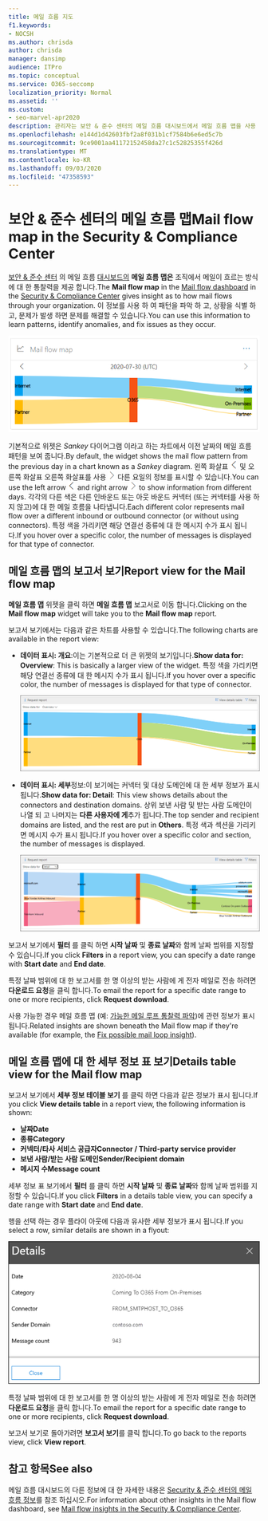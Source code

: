 ```yaml
---
title: 메일 흐름 지도
f1.keywords:
- NOCSH
ms.author: chrisda
author: chrisda
manager: dansimp
audience: ITPro
ms.topic: conceptual
ms.service: O365-seccomp
localization_priority: Normal
ms.assetid: ''
ms.custom:
- seo-marvel-apr2020
description: 관리자는 보안 & 준수 센터의 메일 흐름 대시보드에서 메일 흐름 맵을 사용 하 여 커넥터를 통해 메일을 주고 받지 않는 커넥터를 사용 하는 방법을 시각화 하 고 추적 하는 방법을 알아봅니다.
ms.openlocfilehash: e144d1d42603fbf2a8f031b1cf7584b6e6ed5c7b
ms.sourcegitcommit: 9ce9001aa41172152458da27c1c52825355f426d
ms.translationtype: MT
ms.contentlocale: ko-KR
ms.lasthandoff: 09/03/2020
ms.locfileid: "47358593"
---
```

# <a name="mail-flow-map-in-the-security--compliance-center"></a><span data-ttu-id="db28b-103">보안 & 준수 센터의 메일 흐름 맵</span><span class="sxs-lookup"><span data-stu-id="db28b-103">Mail flow map in the Security & Compliance Center</span></span>

<span data-ttu-id="db28b-104">[보안 & 준수 센터](https://protection.office.com) 의 메일 흐름 [대시보드의](mail-flow-insights-v2.md) **메일 흐름 맵은** 조직에서 메일이 흐르는 방식에 대 한 통찰력을 제공 합니다.</span><span class="sxs-lookup"><span data-stu-id="db28b-104">The **Mail flow map** in the [Mail flow dashboard](mail-flow-insights-v2.md) in the [Security & Compliance Center](https://protection.office.com) gives insight as to how mail flows through your organization.</span></span> <span data-ttu-id="db28b-105">이 정보를 사용 하 여 패턴을 파악 하 고, 상황을 식별 하 고, 문제가 발생 하면 문제를 해결할 수 있습니다.</span><span class="sxs-lookup"><span data-stu-id="db28b-105">You can use this information to learn patterns, identify anomalies, and fix issues as they occur.</span></span>

![보안 & 준수 센터의 메일 흐름 대시보드의 메일 흐름 맵 위젯](../../media/mfi-mail-flow-map-widget.png)

<span data-ttu-id="db28b-107">기본적으로 위젯은 *Sankey* 다이어그램 이라고 하는 차트에서 이전 날짜의 메일 흐름 패턴을 보여 줍니다.</span><span class="sxs-lookup"><span data-stu-id="db28b-107">By default, the widget shows the mail flow pattern from the previous day in a chart known as a *Sankey* diagram.</span></span> <span data-ttu-id="db28b-108">왼쪽 화살표 ![ 왼쪽 화살표 ](../../media/scc-left-arrow.png) 및 오른쪽 화살표 오른쪽 화살표를 사용 ![ 하 여 ](../../media/scc-right-arrow.png) 다른 요일의 정보를 표시할 수 있습니다.</span><span class="sxs-lookup"><span data-stu-id="db28b-108">You can use the left arrow ![Left arrow](../../media/scc-left-arrow.png) and right arrow ![Right arrow](../../media/scc-right-arrow.png) to show information from different days.</span></span> <span data-ttu-id="db28b-109">각각의 다른 색은 다른 인바운드 또는 아웃 바운드 커넥터 (또는 커넥터를 사용 하지 않고)에 대 한 메일 흐름을 나타냅니다.</span><span class="sxs-lookup"><span data-stu-id="db28b-109">Each different color represents mail flow over a different inbound or outbound connector (or without using connectors).</span></span> <span data-ttu-id="db28b-110">특정 색을 가리키면 해당 연결선 종류에 대 한 메시지 수가 표시 됩니다.</span><span class="sxs-lookup"><span data-stu-id="db28b-110">If you hover over a specific color, the number of messages is displayed for that type of connector.</span></span>

## <a name="report-view-for-the-mail-flow-map"></a><span data-ttu-id="db28b-111">메일 흐름 맵의 보고서 보기</span><span class="sxs-lookup"><span data-stu-id="db28b-111">Report view for the Mail flow map</span></span>

<span data-ttu-id="db28b-112">**메일 흐름 맵** 위젯을 클릭 하면 **메일 흐름 맵** 보고서로 이동 합니다.</span><span class="sxs-lookup"><span data-stu-id="db28b-112">Clicking on the **Mail flow map** widget will take you to the **Mail flow map** report.</span></span>

<span data-ttu-id="db28b-113">보고서 보기에서는 다음과 같은 차트를 사용할 수 있습니다.</span><span class="sxs-lookup"><span data-stu-id="db28b-113">The following charts are available in the report view:</span></span>

- <span data-ttu-id="db28b-114">**데이터 표시: 개요**:이는 기본적으로 더 큰 위젯의 보기입니다.</span><span class="sxs-lookup"><span data-stu-id="db28b-114">**Show data for: Overview**: This is basically a larger view of the widget.</span></span> <span data-ttu-id="db28b-115">특정 색을 가리키면 해당 연결선 종류에 대 한 메시지 수가 표시 됩니다.</span><span class="sxs-lookup"><span data-stu-id="db28b-115">If you hover over a specific color, the number of messages is displayed for that type of connector.</span></span>

  ![메일 흐름 맵 보고서의 개요 보기](../../media/mfi-mail-flow-map-report-overview.png)

- <span data-ttu-id="db28b-117">**데이터 표시: 세부**정보:이 보기에는 커넥터 및 대상 도메인에 대 한 세부 정보가 표시 됩니다.</span><span class="sxs-lookup"><span data-stu-id="db28b-117">**Show data for: Detail**: This view shows details about the connectors and destination domains.</span></span> <span data-ttu-id="db28b-118">상위 보낸 사람 및 받는 사람 도메인이 나열 되 고 나머지는 **다른 사용자에 게**추가 됩니다.</span><span class="sxs-lookup"><span data-stu-id="db28b-118">The top sender and recipient domains are listed, and the rest are put in **Others**.</span></span> <span data-ttu-id="db28b-119">특정 색과 섹션을 가리키면 메시지 수가 표시 됩니다.</span><span class="sxs-lookup"><span data-stu-id="db28b-119">If you hover over a specific color and section, the number of messages is displayed.</span></span>

  ![메일 흐름 맵 보고서의 세부 정보 보기](../../media/mfi-mail-flow-map-report-detail.png)

<span data-ttu-id="db28b-121">보고서 보기에서 **필터** 를 클릭 하면 **시작 날짜** 및 **종료 날짜**와 함께 날짜 범위를 지정할 수 있습니다.</span><span class="sxs-lookup"><span data-stu-id="db28b-121">If you click **Filters** in a report view, you can specify a date range with **Start date** and **End date**.</span></span>

<span data-ttu-id="db28b-122">특정 날짜 범위에 대 한 보고서를 한 명 이상의 받는 사람에 게 전자 메일로 전송 하려면 **다운로드 요청**을 클릭 합니다.</span><span class="sxs-lookup"><span data-stu-id="db28b-122">To email the report for a specific date range to one or more recipients, click **Request download**.</span></span>

<span data-ttu-id="db28b-123">사용 가능한 경우 메일 흐름 맵 (예: [가능한 메일 루프 통찰력 파악](mfi-mail-loop-insight.md))에 관련 정보가 표시 됩니다.</span><span class="sxs-lookup"><span data-stu-id="db28b-123">Related insights are shown beneath the Mail flow map if they're available (for example, the [Fix possible mail loop insight](mfi-mail-loop-insight.md)).</span></span>

## <a name="details-table-view-for-the-mail-flow-map"></a><span data-ttu-id="db28b-124">메일 흐름 맵에 대 한 세부 정보 표 보기</span><span class="sxs-lookup"><span data-stu-id="db28b-124">Details table view for the Mail flow map</span></span>

<span data-ttu-id="db28b-125">보고서 보기에서 **세부 정보 테이블 보기** 를 클릭 하면 다음과 같은 정보가 표시 됩니다.</span><span class="sxs-lookup"><span data-stu-id="db28b-125">If you click **View details table** in a report view, the following information is shown:</span></span>

- <span data-ttu-id="db28b-126">**날짜**</span><span class="sxs-lookup"><span data-stu-id="db28b-126">**Date**</span></span>
- <span data-ttu-id="db28b-127">**종류**</span><span class="sxs-lookup"><span data-stu-id="db28b-127">**Category**</span></span>
- <span data-ttu-id="db28b-128">**커넥터/타사 서비스 공급자**</span><span class="sxs-lookup"><span data-stu-id="db28b-128">**Connector / Third-party service provider**</span></span>
- <span data-ttu-id="db28b-129">**보낸 사람/받는 사람 도메인**</span><span class="sxs-lookup"><span data-stu-id="db28b-129">**Sender/Recipient domain**</span></span>
- <span data-ttu-id="db28b-130">**메시지 수**</span><span class="sxs-lookup"><span data-stu-id="db28b-130">**Message count**</span></span>

<span data-ttu-id="db28b-131">세부 정보 표 보기에서 **필터** 를 클릭 하면 **시작 날짜** 및 **종료 날짜**와 함께 날짜 범위를 지정할 수 있습니다.</span><span class="sxs-lookup"><span data-stu-id="db28b-131">If you click **Filters** in a details table view, you can specify a date range with **Start date** and **End date**.</span></span>

<span data-ttu-id="db28b-132">행을 선택 하는 경우 플라이 아웃에 다음과 유사한 세부 정보가 표시 됩니다.</span><span class="sxs-lookup"><span data-stu-id="db28b-132">If you select a row, similar details are shown in a flyout:</span></span>

![메일 흐름 맵의 세부 정보 테이블에서의 정보 플라이 아웃](../../media/mfi-mail-flow-map-view-details-table-details.png)

<span data-ttu-id="db28b-134">특정 날짜 범위에 대 한 보고서를 한 명 이상의 받는 사람에 게 전자 메일로 전송 하려면 **다운로드 요청**을 클릭 합니다.</span><span class="sxs-lookup"><span data-stu-id="db28b-134">To email the report for a specific date range to one or more recipients, click **Request download**.</span></span>

<span data-ttu-id="db28b-135">보고서 보기로 돌아가려면 **보고서 보기**를 클릭 합니다.</span><span class="sxs-lookup"><span data-stu-id="db28b-135">To go back to the reports view, click **View report**.</span></span>

## <a name="see-also"></a><span data-ttu-id="db28b-136">참고 항목</span><span class="sxs-lookup"><span data-stu-id="db28b-136">See also</span></span>

<span data-ttu-id="db28b-137">메일 흐름 대시보드의 다른 정보에 대 한 자세한 내용은 [Security & 준수 센터의 메일 흐름 정보](mail-flow-insights-v2.md)를 참조 하십시오.</span><span class="sxs-lookup"><span data-stu-id="db28b-137">For information about other insights in the Mail flow dashboard, see [Mail flow insights in the Security & Compliance Center](mail-flow-insights-v2.md).</span></span>
